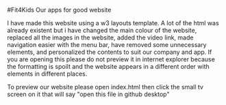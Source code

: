 #Fit4Kids
Our apps for good website

I have made this website using a w3 layouts template. A lot of the html was already existent but i have changed the main colour of the website, replaced all the images in the website, added the video link, made navigation easier with the menu bar, have removed some unnecessary elements, and personalized the contents to suit our company and app. If you are opening this please do not preview it in internet explorer because the formatting is spoilt and the website appears in a different order with elements in different places.

To preview our website please open index.html then click the small tv screen on it that will say "open this file in github desktop"
